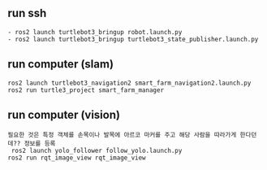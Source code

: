 

## run ssh

```
- ros2 launch turtlebot3_bringup robot.launch.py
- ros2 launch turtlebot3_bringup turtlebot3_state_publisher.launch.py 
```



##  run computer (slam)

```
ros2 launch turtlebot3_navigation2 smart_farm_navigation2.launch.py 
ros2 run turtle3_project smart_farm_manager

```

##  run computer (vision)

```
필요한 것은 특정 객체를 손목이나 발목에 아르코 마커를 주고 해당 사람을 따라가게 한다던데?? 정보를 등록
 ros2 launch yolo_follower follow_yolo.launch.py
ros2 run rqt_image_view rqt_image_view


```
